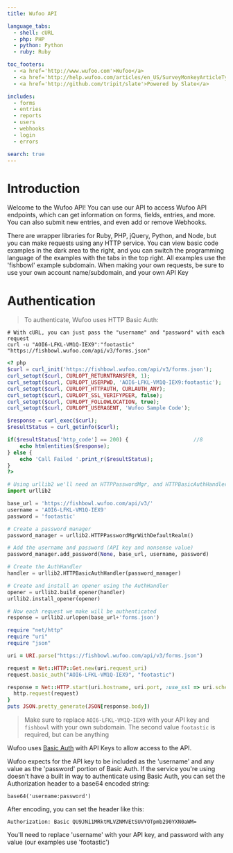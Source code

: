 ```yaml
---
title: Wufoo API

language_tabs:
  - shell: cURL
  - php: PHP
  - python: Python
  - ruby: Ruby

toc_footers:
  - <a href='http://www.wufoo.com'>Wufoo</a>
  - <a href='http://help.wufoo.com/articles/en_US/SurveyMonkeyArticleType/Wufoo-REST-API-V3'>See our old docs</a>
  - <a href='http://github.com/tripit/slate'>Powered by Slate</a>

includes:
  - forms
  - entries
  - reports
  - users
  - webhooks
  - login
  - errors

search: true
---
```


# Introduction

Welcome to the Wufoo API! You can use our API to access Wufoo API endpoints, which can get information on forms, fields, entries, and more. You can also submit new entries,
and even add or remove Webhooks.

There are wrapper libraries for Ruby, PHP, jQuery, Python, and Node, but you can make requests using any HTTP service. You can view basic code examples in the dark area to the right, and you can switch the programming language of the examples with the tabs in the top right. All examples use the 'fishbowl' example subdomain. When making your own requests, be sure to use your own account name/subdomain, and your own API Key

# Authentication

> To authenticate, Wufoo uses HTTP Basic Auth:

```shell
# With cURL, you can just pass the "username" and "password" with each request
curl -u "AOI6-LFKL-VM1Q-IEX9":"footastic" "https://fishbowl.wufoo.com/api/v3/forms.json"
```

```php
<? php
$curl = curl_init('https://fishbowl.wufoo.com/api/v3/forms.json');      //1
curl_setopt($curl, CURLOPT_RETURNTRANSFER, 1);                          //2
curl_setopt($curl, CURLOPT_USERPWD, 'AOI6-LFKL-VM1Q-IEX9:footastic');   //3
curl_setopt($curl, CURLOPT_HTTPAUTH, CURLAUTH_ANY);                     //4
curl_setopt($curl, CURLOPT_SSL_VERIFYPEER, false);                          
curl_setopt($curl, CURLOPT_FOLLOWLOCATION, true);                           
curl_setopt($curl, CURLOPT_USERAGENT, 'Wufoo Sample Code');             //5

$response = curl_exec($curl);                                           //6
$resultStatus = curl_getinfo($curl);                                    //7

if($resultStatus['http_code'] == 200) {                     //8
    echo htmlentities($response);
} else {
    echo 'Call Failed '.print_r($resultStatus);                         //9
}
?>
```

```python
# Using urllib2 we'll need an HTTPPasswordMgr, and HTTPBasicAuthHandler
import urllib2

base_url = 'https://fishbowl.wufoo.com/api/v3/'
username = 'AOI6-LFKL-VM1Q-IEX9'
password = 'footastic'

# Create a password manager
password_manager = urllib2.HTTPPasswordMgrWithDefaultRealm()

# Add the username and password (API key and nonsense value)
password_manager.add_password(None, base_url, username, password)

# Create the AuthHandler
handler = urllib2.HTTPBasicAuthHandler(password_manager)

# Create and install an opener using the AuthHandler
opener = urllib2.build_opener(handler)
urllib2.install_opener(opener)

# Now each request we make will be authenticated
response = urllib2.urlopen(base_url+'forms.json')
```

```ruby
require "net/http"
require "uri"
require "json"

uri = URI.parse("https://fishbowl.wufoo.com/api/v3/forms.json")

request = Net::HTTP::Get.new(uri.request_uri)
request.basic_auth("AOI6-LFKL-VM1Q-IEX9", "footastic")

response = Net::HTTP.start(uri.hostname, uri.port, :use_ssl => uri.scheme == 'https') {|http|
  http.request(request)
}
puts JSON.pretty_generate(JSON[response.body])
```

> Make sure to replace `AOI6-LFKL-VM1Q-IEX9` with your API key and `fishbowl` with your own subdomain. The second value `footastic` is required, but can be anything

Wufoo uses [Basic Auth](http://www.ietf.org/rfc/rfc2617.txt) with API Keys to allow access to the API. 

Wufoo expects for the API key to be included as the 'username' and any value as the 'password' portion of Basic Auth. If the service you're using doesn't have a built in way to authenticate using Basic Auth, you can set the Authorization header to a base64 encoded string:

`base64('username:password')`

After encoding, you can set the header like this:

`Authorization: Basic QU9JNi1MRktMLVZNMVEtSUVYOTpmb290YXN0aWM=`

<aside class="notice">
You'll need to replace 'username' with your API key, and password with any value (our examples use 'footastic')
</aside>
